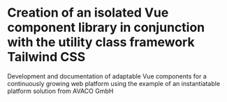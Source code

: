 # Creation of an isolated Vue component library in conjunction with the utility class framework Tailwind CSS
Development and documentation of adaptable Vue components for a continuously growing web platform using the example of an instantiatable platform solution from AVACO GmbH
